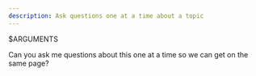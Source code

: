 ```yaml
---
description: Ask questions one at a time about a topic
---
```


$ARGUMENTS

Can you ask me questions about this one at a time so we can get on the same
page?
